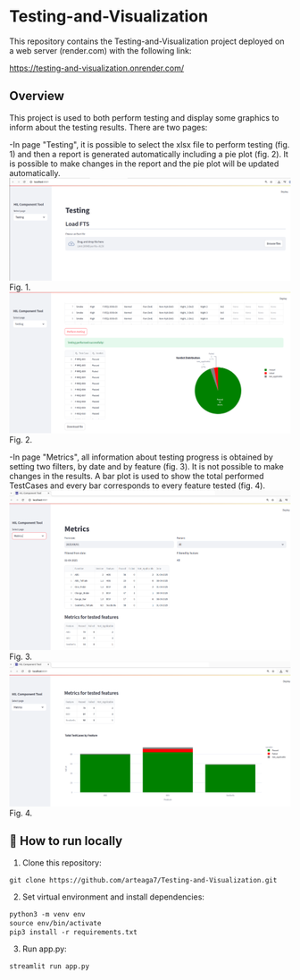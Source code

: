 # Testing-and-Visualization
This repository contains the Testing-and-Visualization project deployed on a web server (render.com) with the following link:

https://testing-and-visualization.onrender.com/

## Overview
This project is used to both perform testing and display some graphics to inform about the testing results. There are two pages:

-In page "Testing", it is possible to select the xlsx file to perform testing (fig. 1) and then a report is generated automatically including a pie plot (fig. 2). It is possible to make changes in the report and the pie plot will be updated automatically.
![alt text](images/fig1.png)
Fig. 1.
![alt text](images/fig2.png)
Fig. 2.

-In page "Metrics", all information about testing progress is obtained by setting two filters, by date and by feature (fig. 3). It is not possible to make changes in the results. A bar plot is used to show the total performed TestCases and every bar corresponds to every feature tested (fig. 4).
![alt text](images/fig3.png)
Fig. 3.
![alt text](images/fig4.png)
Fig. 4.

## 🚀 How to run locally
1. Clone this repository:
```
git clone https://github.com/arteaga7/Testing-and-Visualization.git
```
2. Set virtual environment and install dependencies:
```
python3 -m venv env
source env/bin/activate
pip3 install -r requirements.txt
```
3. Run app.py:
```
streamlit run app.py
```
